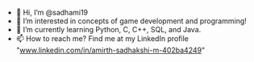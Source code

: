 - 👋 Hi, I’m @sadhami19
- 👀 I’m interested in concepts of game development and programming!
- 🌱 I’m currently learning Python, C, C++, SQL, and Java.
- 📫 How to reach me? Find me at my LinkedIn profile "www.linkedin.com/in/amirth-sadhakshi-m-402ba4249"

<!---
sadhami19/sadhami19 is a ✨ special ✨ repository because its `README.md` (this file) appears on your GitHub profile.
You can click the Preview link to take a look at your changes.
--->
